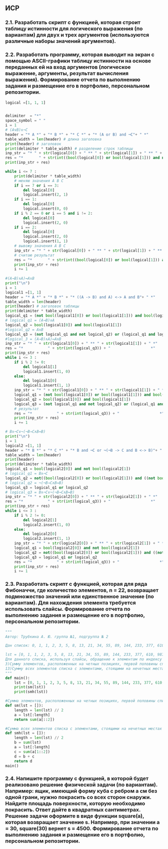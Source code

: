## ИСР

### 2.1. Разработать скрипт с функцией, которая строит таблицу истинности для логического выражения (по вариантам) для двух и трех аргументов (используются различные наборы значений аргументов). 


### 2.2. Разработать программу, которая выводит на экран с помощью ASCII-графики таблицу истинности на основе переданных ей на вход аргументов (логическое выражение, аргументы, результат вычисления выражения). Формирование отчета по выполнению задания и размещение его в портфолио, персональном репозитории. 

```python
logical =[1, 1, 1]


delimiter  = "*"
space_symbol = " "
i = 1
# (A∨B)∧¬C
header = "* A *" + "* B *" + "* C *" + "* (A or B) and ¬C"+ " *"
table_width = len(header) # длина заголовка
print(header) # заголовок
print(delimiter * table_width) # разделение строк таблицы
inp_str = "* " + str(logical[0]) + " ** " + str(logical[1]) + " ** " + str(logical[2]) + " *"
res = "*       " + str(int((bool(logical[0]) or bool(logical[1])) and not bool(logical[2]))) + "         *"
print(inp_str + res)

while i <= 7 :
    print(delimiter * table_width)
    # меняю значения A B C
    if i == 7 or i == 3:
        del logical[0]
        logical.insert(2, 1)
    if i == 1:
        del logical[0]
        logical.insert(0, 0) 
    if i % 2 == 0 or i == 5 and i != 2:
        del logical[0]
        logical.insert(2, 0) 
    if i == 2:
        del logical[0]
        logical.insert(2, 0)
        logical.insert(1, 1)
    # вывожу значения A B C
    inp_str = "* " + str(logical[0]) + " ** " + str(logical[1]) + " ** " + str(logical[2]) + " *"
    # считаю результат
    res = "*       " + str(int((bool(logical[0]) or bool(logical[1])) and not bool(logical[2]))) + "         *"
    print(inp_str + res)
    i += 1
    
#(A→B)∧A)↔A∧B
print("\n")
i = 1
logical1 =[1, 1]
header = "* A *" + "* B *" + "* ((A -> B) and A) <-> A and B"+ " *"
table_width = len(header)
print(header) # заголовок таблицы
print(delimiter * table_width)
logical_q1 = (not bool(logical1[0]) or bool(logical1[1])) and bool(logical1[0]) 
# logical_q1 = (A→B)∧A
logical_q2 = bool(logical1[0]) and bool(logical1[1])
#logical_q2 = A∧B
logical_q3 = (not logical_q1 and not logical_q2) or (logical_q1 and logical_q2)
#logical_3 = (A→B)∧A)↔A∧B
inp_str = "* " + str(logical1[0]) + " ** " + str(logical1[1]) + " *"
res = "*           " + str(int(logical_q3)) + "                  *"
print(inp_str + res)
while i <= 3 :
    if i % 2 != 0:
        del logical1[1]
        logical1.insert(1, 0)
    else:
        del logical1[0]
        logical1.insert(1, 1)
    inp_str = "* " + str(logical1[0]) + " ** " + str(logical1[1]) + " *"
    logical_q1 = (not bool(logical1[0]) or bool(logical1[1])) and bool(logical1[0])
    logical_q2 = bool(logical1[0]) and bool(logical1[1])
    logical_q3 = (not logical_q1 and not logical_q2) or (logical_q1 and logical_q2)
    # результат 
    res = "*           " + str(int(logical_q3)) + "                  *"
    print(inp_str + res)
    i += 1

# B∧¬C∨¬(¬B→C∧B↔B)
print("\n")
i = 1
logical2 =[1, 1]
header = "* B *" + "* C *" + "* B and ¬C or ¬(¬B -> C and B <-> B)"+ " *"
table_width = len(header)
print(header)
print(delimiter * table_width)
logical_q1 = bool(logical2[0]) and not bool(logical2[1])
# logical_q1 = B∧¬C
logical_q2 = not((bool(logical2[0]) or bool(logical2[1])) and ((not bool(logical2[0]) and not bool(logical2[0])) or (bool(logical2[0]) and bool(logical2[0]))))
# logical_q2 = ¬(¬B→C∧B↔B)
logical_q3 = logical_q1 or logical_q2
# logical_q3 = B∧¬C∨¬(¬B→C∧B↔B)
inp_str = "* " + str(logical2[0]) + " ** " + str(logical2[1]) + " *"
res = "*           " + str(int(logical_q3)) + "                  *"
print(inp_str + res)
while i <= 3 :
    if i % 2 != 0:
        del logical2[1]
        logical2.insert(1, 0)
    else:
        del logical2[0]
        logical2.insert(1, 1)
    inp_str = "* " + str(logical2[0]) + " ** " + str(logical2[1]) + " *"
    logical_q1 = bool(logical2[0]) and not bool(logical2[1])
    logical_q2 = not((bool(logical2[0]) or bool(logical2[1])) and ((not bool(logical2[0]) and not bool(logical2[0])) or (bool(logical2[0]) and bool(logical2[0]))))
    logical_q3 = logical_q1 or logical_q2
    res = "*           " + str(int(logical_q3)) + "                  *"
    print(inp_str + res)
    i += 1

```

### 2.3. Разработать скрипт с функцией, которая для ряда Фибоначчи, где количество элементов, n = 22, возвращает подмножество значений или единственное значение (по вариантам). Для нахождения элемента требуется использовать слайсы. Формирование отчета по выполнению задания и размещение его в портфолио, персональном репозитории. 

```python
"""
Автор: Трубкина А. Ю. группа №1, подгруппа № 2

Дан список: 0, 1, 1, 2, 3, 5, 8, 13, 21, 34, 55, 89, 144, 233, 377, 610, 987, 1597, 2584, 4181, 6765, 10946

lst = [0, 1, 1, 2, 3, 5, 8, 13, 21, 34, 55, 89, 144, 233, 377, 610, 987, 1597, 2584, 4181, 6765, 10946]
Для данного списка, используя слайсы, обращение к элементам по индексу (не используя циклы или условные операторы) найдите:
3)Сумму элементов, расположенных на четных позициях, первой половины списка.
13)Сумму всех элементов списка с элементами, стоящими на нечетных местах в его первой половине.
"""
def main():
    lst = [0, 1, 1, 2, 3, 5, 8, 13, 21, 34, 55, 89, 144, 233, 377, 610, 987, 1597, 2584, 4181, 6765, 10946]
    print(sm(lst))
    print(smh(lst))

#Сумма элементов, расположенных на четных позициях, первой половины списка.
def sm(lst = []):
    length = len(lst) // 2
    a = lst[:length]
    return sum(a[::2])

#Сумма всех элементов списка с элементами, стоящими на нечетных местах в его первой половине.
def smh(lst = []):
    length = len(lst) // 2
    b = sum(lst)
    a = lst[:length]
    c = sum(a[1::2])
    d = b + c
    return d
main()
```
### 2.4. Напишите программу с функцией, в которой будет реализовано решение физической задачи (по вариантам). Например: ящик, имеющий форму куба с ребром a см без одной грани, нужно покрасить со всех сторон снаружи. Найдите площадь поверхности, которую необходимо покрасить. Ответ дайте в квадратных сантиметрах. Решение задачи оформите в виде функции square(a), которая возвращает значение s. Например, при значении a = 30, square(30) вернет s = 4500. Формирование отчета по выполнению задания и размещение его в портфолио, персональном репозитории.
